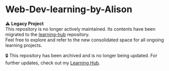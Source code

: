 # Web-Dev-learning-by-Alison

⚠️ **Legacy Project**  
This repository is no longer actively maintained. Its contents have been migrated to the [learning-hub](https://github.com/neema-patience/learning-hub) repository.  
Feel free to explore and refer to the new consolidated space for all ongoing learning projects.

🔒 This repository has been archived and is no longer being updated. For further updates, check out my [Learning Hub](https://github.com/neema-patience/learning-hub).

